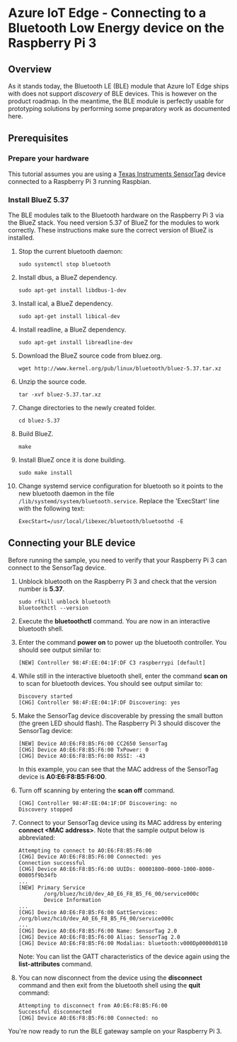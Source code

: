 Azure IoT Edge - Connecting to a Bluetooth Low Energy device on the Raspberry Pi 3 
===================================================================================

Overview
--------

As it stands today, the Bluetooth LE (BLE) module that Azure IoT Edge
ships with does not support *discovery* of BLE devices. This is however on the
product roadmap. In the meantime, the BLE module is perfectly usable for
prototyping solutions by performing some preparatory work as documented here.

Prerequisites
--------------

### Prepare your hardware
This tutorial assumes you are using a [Texas Instruments SensorTag](http://www.ti.com/ww/en/wireless_connectivity/sensortag2015/index.html) 
device connected to a Raspberry Pi 3 running Raspbian.

### Install BlueZ 5.37
The BLE modules talk to the Bluetooth hardware on the Raspberry Pi 3 via the 
BlueZ stack. You need version 5.37 of BlueZ for the modules to work correctly. 
These instructions make sure the correct version of BlueZ is installed.

1. Stop the current bluetooth daemon:
   
    ```
    sudo systemctl stop bluetooth
    ```
2. Install dbus, a BlueZ dependency. 
   
    ```
    sudo apt-get install libdbus-1-dev
    ```
3. Install ical, a BlueZ dependency. 
   
    ```
    sudo apt-get install libical-dev
    ```
4. Install readline, a BlueZ dependency. 
   
    ```
    sudo apt-get install libreadline-dev
    ```
5. Download the BlueZ source code from bluez.org. 
   
    ```
    wget http://www.kernel.org/pub/linux/bluetooth/bluez-5.37.tar.xz
    ```
6. Unzip the source code.
   
    ```
    tar -xvf bluez-5.37.tar.xz
    ```
7. Change directories to the newly created folder.
   
    ```
    cd bluez-5.37
    ```
8. Build BlueZ.
   
    ```
    make
    ```
9. Install BlueZ once it is done building.
   
    ```
    sudo make install
    ```
10. Change systemd service configuration for bluetooth so it points to the new bluetooth daemon in the file `/lib/systemd/system/bluetooth.service`. Replace the 'ExecStart' line with the following text: 
    
    ```
    ExecStart=/usr/local/libexec/bluetooth/bluetoothd -E
    ```

Connecting your BLE device
--------------------------

Before running the sample, you need to verify that your Raspberry Pi 3 can connect to the SensorTag device.

1. Unblock bluetooth on the Raspberry Pi 3 and check that the version number is **5.37**.
   
    ```
    sudo rfkill unblock bluetooth
    bluetoothctl --version
    ```
2. Execute the **bluetoothctl** command. You are now in an interactive bluetooth shell. 
3. Enter the command **power on** to power up the bluetooth controller. You should see output similar to:
   
    ```
    [NEW] Controller 98:4F:EE:04:1F:DF C3 raspberrypi [default]
    ```
4. While still in the interactive bluetooth shell, enter the command **scan on** to scan for bluetooth devices. You should see output similar to:
   
    ```
    Discovery started
    [CHG] Controller 98:4F:EE:04:1F:DF Discovering: yes
    ```
5. Make the SensorTag device discoverable by pressing the small button (the green LED should flash). The Raspberry Pi 3 should discover the SensorTag device:
   
    ```
    [NEW] Device A0:E6:F8:B5:F6:00 CC2650 SensorTag
    [CHG] Device A0:E6:F8:B5:F6:00 TxPower: 0
    [CHG] Device A0:E6:F8:B5:F6:00 RSSI: -43
    ```
   
    In this example, you can see that the MAC address of the SensorTag device is **A0:E6:F8:B5:F6:00**.
6. Turn off scanning by entering the **scan off** command.
   
    ```
    [CHG] Controller 98:4F:EE:04:1F:DF Discovering: no
    Discovery stopped
    ```
7. Connect to your SensorTag device using its MAC address by entering **connect \<MAC address>**. Note that the sample output below is abbreviated:
   
    ```
    Attempting to connect to A0:E6:F8:B5:F6:00
    [CHG] Device A0:E6:F8:B5:F6:00 Connected: yes
    Connection successful
    [CHG] Device A0:E6:F8:B5:F6:00 UUIDs: 00001800-0000-1000-8000-00805f9b34fb
    ...
    [NEW] Primary Service
            /org/bluez/hci0/dev_A0_E6_F8_B5_F6_00/service000c
            Device Information
    ...
    [CHG] Device A0:E6:F8:B5:F6:00 GattServices: /org/bluez/hci0/dev_A0_E6_F8_B5_F6_00/service000c
    ...
    [CHG] Device A0:E6:F8:B5:F6:00 Name: SensorTag 2.0
    [CHG] Device A0:E6:F8:B5:F6:00 Alias: SensorTag 2.0
    [CHG] Device A0:E6:F8:B5:F6:00 Modalias: bluetooth:v000Dp0000d0110
    ```
   
    Note: You can list the GATT characteristics of the device again using the **list-attributes** command.
8. You can now disconnect from the device using the **disconnect** command and then exit from the bluetooth shell using the **quit** command:
   
    ```
    Attempting to disconnect from A0:E6:F8:B5:F6:00
    Successful disconnected
    [CHG] Device A0:E6:F8:B5:F6:00 Connected: no
    ```

You're now ready to run the BLE gateway sample on your Raspberry Pi 3.